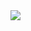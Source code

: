 <a>
  <img align="center" src="https://github-readme-stats.vercel.app/api?username=Tejas&include_all_commits=true&count_private=true&border_radius=8&theme=discord_old_blurple&include_all_commits=true&&hide=issues" />
</a>
